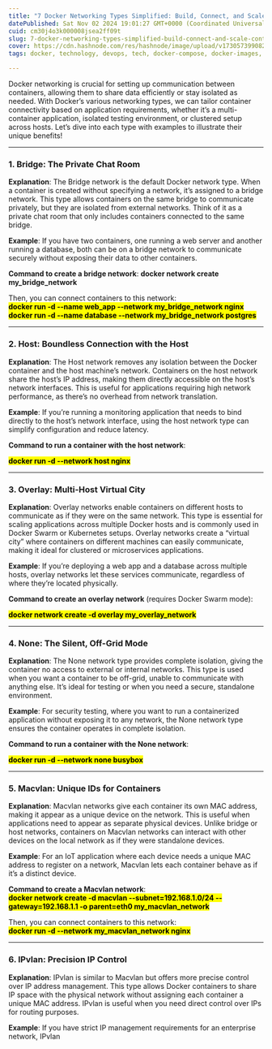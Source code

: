 ```yaml
---
title: "7 Docker Networking Types Simplified: Build, Connect, and Scale Containers"
datePublished: Sat Nov 02 2024 19:01:27 GMT+0000 (Coordinated Universal Time)
cuid: cm30j4o3k000008jsea2ff09t
slug: 7-docker-networking-types-simplified-build-connect-and-scale-containers
cover: https://cdn.hashnode.com/res/hashnode/image/upload/v1730573990828/d2f8e4e7-6eb9-4a75-b6a6-255e6ed71beb.jpeg
tags: docker, technology, devops, tech, docker-compose, docker-images, devops-articles, docker-network, dockernetworking, docker-networking

---
```


Docker networking is crucial for setting up communication between containers, allowing them to share data efficiently or stay isolated as needed. With Docker’s various networking types, we can tailor container connectivity based on application requirements, whether it’s a multi-container application, isolated testing environment, or clustered setup across hosts. Let’s dive into each type with examples to illustrate their unique benefits!

---

### **1\. Bridge: The Private Chat Room**

**Explanation**: The Bridge network is the default Docker network type. When a container is created without specifying a network, it’s assigned to a bridge network. This type allows containers on the same bridge to communicate privately, but they are isolated from external networks. Think of it as a private chat room that only includes containers connected to the same bridge.

**Example**: If you have two containers, one running a web server and another running a database, both can be on a bridge network to communicate securely without exposing their data to other containers.

**Command to create a bridge network**: **docker network create my\_bridge\_network**

Then, you can connect containers to this network:  
**<mark>docker run -d --name web_app --network my_bridge_network nginx</mark>**<mark><br></mark>**<mark>docker run -d --name database --network my_bridge_network postgres</mark>**

---

### **2\. Host: Boundless Connection with the Host**

**Explanation**: The Host network removes any isolation between the Docker container and the host machine’s network. Containers on the host network share the host’s IP address, making them directly accessible on the host’s network interfaces. This is useful for applications requiring high network performance, as there’s no overhead from network translation.

**Example**: If you’re running a monitoring application that needs to bind directly to the host’s network interface, using the host network type can simplify configuration and reduce latency.

**Command to run a container with the host network**:

**<mark>docker run -d --network host nginx</mark>**

---

### **3\. Overlay: Multi-Host Virtual City**

**Explanation**: Overlay networks enable containers on different hosts to communicate as if they were on the same network. This type is essential for scaling applications across multiple Docker hosts and is commonly used in Docker Swarm or Kubernetes setups. Overlay networks create a “virtual city” where containers on different machines can easily communicate, making it ideal for clustered or microservices applications.

**Example**: If you’re deploying a web app and a database across multiple hosts, overlay networks let these services communicate, regardless of where they’re located physically.

**Command to create an overlay network** (requires Docker Swarm mode):

**<mark>docker network create -d overlay my_overlay_network</mark>**

---

### **4\. None: The Silent, Off-Grid Mode**

**Explanation**: The None network type provides complete isolation, giving the container no access to external or internal networks. This type is used when you want a container to be off-grid, unable to communicate with anything else. It’s ideal for testing or when you need a secure, standalone environment.

**Example**: For security testing, where you want to run a containerized application without exposing it to any network, the None network type ensures the container operates in complete isolation.

**Command to run a container with the None network**:

**<mark>docker run -d --network none busybox</mark>**

---

### **5\. Macvlan: Unique IDs for Containers**

**Explanation**: Macvlan networks give each container its own MAC address, making it appear as a unique device on the network. This is useful when applications need to appear as separate physical devices. Unlike bridge or host networks, containers on Macvlan networks can interact with other devices on the local network as if they were standalone devices.

**Example**: For an IoT application where each device needs a unique MAC address to register on a network, Macvlan lets each container behave as if it’s a distinct device.

**Command to create a Macvlan network**:  
**<mark>docker network create -d macvlan --subnet=192.168.1.0/24 --gateway=192.168.1.1 -o parent=eth0 my_macvlan_network</mark>**

Then, you can connect containers to this network:  
**<mark>docker run -d --network my_macvlan_network nginx</mark>**

---

### **6\. IPvlan: Precision IP Control**

**Explanation**: IPvlan is similar to Macvlan but offers more precise control over IP address management. This type allows Docker containers to share IP space with the physical network without assigning each container a unique MAC address. IPvlan is useful when you need direct control over IPs for routing purposes.

**Example**: If you have strict IP management requirements for an enterprise network, IPvlan